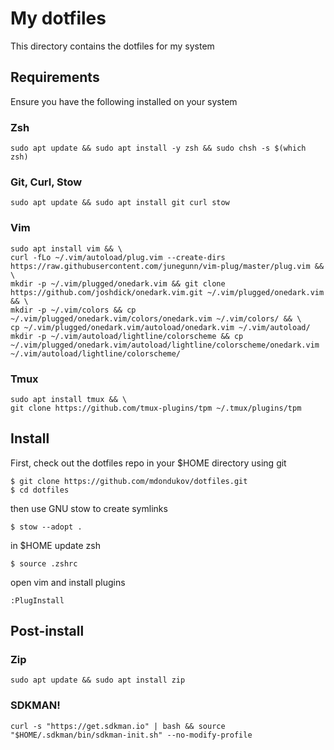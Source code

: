 # My dotfiles
This directory contains the dotfiles for my system

## Requirements
Ensure you have the following installed on your system

### Zsh
```
sudo apt update && sudo apt install -y zsh && sudo chsh -s $(which zsh)
```

### Git, Curl, Stow
```
sudo apt update && sudo apt install git curl stow
```

### Vim
```
sudo apt install vim && \
curl -fLo ~/.vim/autoload/plug.vim --create-dirs https://raw.githubusercontent.com/junegunn/vim-plug/master/plug.vim && \
mkdir -p ~/.vim/plugged/onedark.vim && git clone https://github.com/joshdick/onedark.vim.git ~/.vim/plugged/onedark.vim && \
mkdir -p ~/.vim/colors && cp ~/.vim/plugged/onedark.vim/colors/onedark.vim ~/.vim/colors/ && \
cp ~/.vim/plugged/onedark.vim/autoload/onedark.vim ~/.vim/autoload/
mkdir -p ~/.vim/autoload/lightline/colorscheme && cp ~/.vim/plugged/onedark.vim/autoload/lightline/colorscheme/onedark.vim ~/.vim/autoload/lightline/colorscheme/
```

### Tmux
```
sudo apt install tmux && \
git clone https://github.com/tmux-plugins/tpm ~/.tmux/plugins/tpm
```

## Install
First, check out the dotfiles repo in your $HOME directory using git
```
$ git clone https://github.com/mdondukov/dotfiles.git
$ cd dotfiles
```
then use GNU stow to create symlinks
```
$ stow --adopt .
```
in $HOME update zsh
```
$ source .zshrc
```
open vim and install plugins
```
:PlugInstall
```

## Post-install

### Zip
```
sudo apt update && sudo apt install zip
```

### SDKMAN!
```
curl -s "https://get.sdkman.io" | bash && source "$HOME/.sdkman/bin/sdkman-init.sh" --no-modify-profile
```
